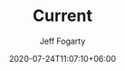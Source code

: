---
title: "Current"
date: 2020-07-24T11:07:10+06:00
author: Jeff Fogarty
description: "Current Projects"
draft: false
weight: 1
---